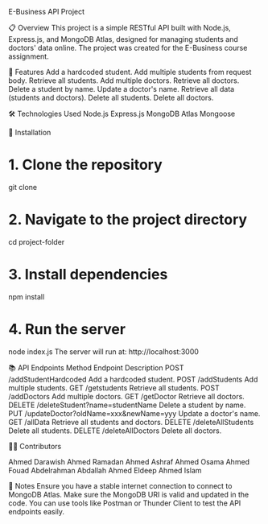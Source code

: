 E-Business API Project

📋 Overview
This project is a simple RESTful API built with Node.js, Express.js, and MongoDB Atlas, designed for managing students and doctors' data online.
The project was created for the E-Business course assignment.

🚀 Features
Add a hardcoded student.
Add multiple students from request body.
Retrieve all students.
Add multiple doctors.
Retrieve all doctors.
Delete a student by name.
Update a doctor's name.
Retrieve all data (students and doctors).
Delete all students.
Delete all doctors.

🛠️ Technologies Used
Node.js
Express.js
MongoDB Atlas
Mongoose

📂 Installation
# 1. Clone the repository
git clone <repository-url>

# 2. Navigate to the project directory
cd project-folder

# 3. Install dependencies
npm install

# 4. Run the server
node index.js
The server will run at:
http://localhost:3000


📚 API Endpoints
Method	Endpoint	Description
POST	/addStudentHardcoded	Add a hardcoded student.
POST	/addStudents	Add multiple students.
GET	/getstudents	Retrieve all students.
POST	/addDoctors	Add multiple doctors.
GET	/getDoctor	Retrieve all doctors.
DELETE	/deleteStudent?name=studentName	Delete a student by name.
PUT	/updateDoctor?oldName=xxx&newName=yyy	Update a doctor's name.
GET	/allData	Retrieve all students and doctors.
DELETE	/deleteAllStudents	Delete all students.
DELETE	/deleteAllDoctors	Delete all doctors.



🧑‍💻 Contributors


Ahmed Darawish
Ahmed Ramadan
Ahmed Ashraf
Ahmed Osama
Ahmed Fouad
Abdelrahman Abdallah
Ahmed Eldeep
Ahmed Islam


📌 Notes
Ensure you have a stable internet connection to connect to MongoDB Atlas.
Make sure the MongoDB URI is valid and updated in the code.
You can use tools like Postman or Thunder Client to test the API endpoints easily.
